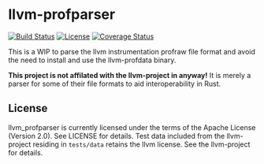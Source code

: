 # llvm-profparser

[![Build Status](https://github.com/xd009642/llvm-profparser/workflows/Build/badge.svg)](https://github.com/xd009642/llvm-profparser/actions)
[![License](https://img.shields.io/badge/License-Apache%202.0-blue.svg)](https://opensource.org/licenses/Apache-2.0)
[![Coverage Status](https://coveralls.io/repos/github/xd009642/llvm-profparser/badge.svg?branch=master)](https://coveralls.io/github/xd009642/llvm-profparser?branch=master)

This is a WIP to parse the llvm instrumentation profraw file format and avoid
the need to install and use the llvm-profdata binary. 

**This project is not affilated with the llvm-project in anyway!** It is merely
a parser for some of their file formats to aid interoperability in Rust.

## License

llvm\_profparser is currently licensed under the terms of the Apache License
(Version 2.0). See LICENSE for details. Test data included from the llvm-project
residing in `tests/data` retains the llvm license. See the llvm-project for 
details. 
